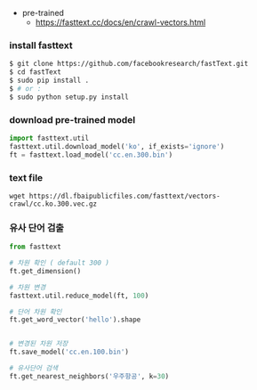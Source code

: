 

- pre-trained 
  - https://fasttext.cc/docs/en/crawl-vectors.html

  

### install fasttext

```bash
$ git clone https://github.com/facebookresearch/fastText.git
$ cd fastText
$ sudo pip install .
$ # or :
$ sudo python setup.py install
```



### download pre-trained model

```python
import fasttext.util
fasttext.util.download_model('ko', if_exists='ignore')  
ft = fasttext.load_model('cc.en.300.bin')
```

### text file

```
wget https://dl.fbaipublicfiles.com/fasttext/vectors-crawl/cc.ko.300.vec.gz
```



### 유사 단어 검출 

```python
from fasttext

# 차원 확인 ( default 300 )
ft.get_dimension()

# 차원 변경
fasttext.util.reduce_model(ft, 100)

# 단어 차원 확인 
ft.get_word_vector('hello').shape


# 변경된 차원 저장
ft.save_model('cc.en.100.bin')

# 유사단어 검색 
ft.get_nearest_neighbors('우주항공', k=30)
```





